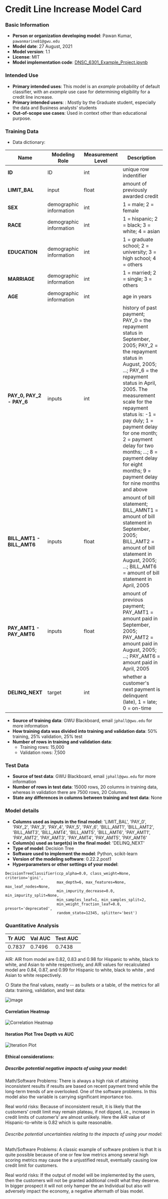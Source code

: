 # Credit Line Increase Model Card

### Basic Information

* **Person or organization developing model**: Pawan Kumar, `pawanmarine81@gwu.edu`
* **Model date**: 27 August, 2021
* **Model version**: 1.1
* **License**: MIT
* **Model implementation code**: [DNSC_6301_Example_Project.ipynb](https://github.com/Pawan8187/DNSC-6301-assignment/blob/main/DNSC_6301_P.ipynb)

### Intended Use
* **Primary intended uses**: This model is an *example* probability of default classifier, with an *example* use case for determining eligibility for a credit line increase.
* **Primary intended users**: : Mostly by the Graduate student, especially the data and Business analysts’ students 
* **Out-of-scope use cases**: Used in context other than educational purpose. 

### Training Data

* Data dictionary: 

| Name | Modeling Role | Measurement Level| Description|
| ---- | ------------- | ---------------- | ---------- |
|**ID**| ID | int | unique row indentifier |
| **LIMIT_BAL** | input | float | amount of previously awarded credit |
| **SEX** | demographic information | int | 1 = male; 2 = female
| **RACE** | demographic information | int | 1 = hispanic; 2 = black; 3 = white; 4 = asian |
| **EDUCATION** | demographic information | int | 1 = graduate school; 2 = university; 3 = high school; 4 = others |
| **MARRIAGE** | demographic information | int | 1 = married; 2 = single; 3 = others |
| **AGE** | demographic information | int | age in years |
| **PAY_0, PAY_2 - PAY_6** | inputs | int | history of past payment; PAY_0 = the repayment status in September, 2005; PAY_2 = the repayment status in August, 2005; ...; PAY_6 = the repayment status in April, 2005. The measurement scale for the repayment status is: -1 = pay duly; 1 = payment delay for one month; 2 = payment delay for two months; ...; 8 = payment delay for eight months; 9 = payment delay for nine months and above |
| **BILL_AMT1 - BILL_AMT6** | inputs | float | amount of bill statement; BILL_AMNT1 = amount of bill statement in September, 2005; BILL_AMT2 = amount of bill statement in August, 2005; ...; BILL_AMT6 = amount of bill statement in April, 2005 |
| **PAY_AMT1 - PAY_AMT6** | inputs | float | amount of previous payment; PAY_AMT1 = amount paid in September, 2005; PAY_AMT2 = amount paid in August, 2005; ...; PAY_AMT6 = amount paid in April, 2005 |
| **DELINQ_NEXT**| target | int | whether a customer's next payment is delinquent (late), 1 = late; 0 = on-time |

* **Source of training data**: GWU Blackboard, email `jphall@gwu.edu` for more information
* **How training data was divided into training and validation data**: 50% training, 25% validation, 25% test
* **Number of rows in training and validation data**:
  * Training rows: 15,000
  * Validation rows: 7,500

### Test Data
* **Source of test data**: GWU Blackboard, email `jphall@gwu.edu` for more information
* **Number of rows in test data**: 15000 rows, 20 columns in training data, whereas in validation there are 7500 rows, 20 Columns. 
* **State any differences in columns between training and test data**: None

### Model details
* **Columns used as inputs in the final model**: 'LIMIT_BAL',
       'PAY_0', 'PAY_2', 'PAY_3', 'PAY_4', 'PAY_5', 'PAY_6', 'BILL_AMT1',
       'BILL_AMT2', 'BILL_AMT3', 'BILL_AMT4', 'BILL_AMT5', 'BILL_AMT6',
       'PAY_AMT1', 'PAY_AMT2', 'PAY_AMT3', 'PAY_AMT4', 'PAY_AMT5', 'PAY_AMT6'
* **Column(s) used as target(s) in the final model**: 'DELINQ_NEXT'
* **Type of model**: Decision Tree 
* **Software used to implement the model**: Python, scikit-learn
* **Version of the modeling software**: 0.22.2.post1
* **Hyperparameters or other settings of your model**: 
```
DecisionTreeClassifier(ccp_alpha=0.0, class_weight=None, criterion='gini',
                       max_depth=6, max_features=None, max_leaf_nodes=None,
                       min_impurity_decrease=0.0, min_impurity_split=None,
                       min_samples_leaf=1, min_samples_split=2,
                       min_weight_fraction_leaf=0.0, presort='deprecated',
                       random_state=12345, splitter='best')
```
### Quantitative Analysis

| Tr AUC | Val AUC | Test AUC |
| ------ | ------- | -------- |
| 0.7837 | 0.7496  | 0.7438 |


AIR: AIR from model are 0.82, 0.83 and 0.98 for Hispanic to white, black to white, and Asian to white respectively, and AIR values for recalculated model are 0.84, 0.87, and 0.99 for Hispanic to white, black to white , and Asian to white respectively. 

○	State the final values, neatly -- as bullets or a table, of the metrics for all data: training, validation, and test data:

![image](https://user-images.githubusercontent.com/111696348/187059016-a0360758-48f4-4a85-a9fe-c0cea7992978.png)



#### Correlation Heatmap
![Correlation Heatmap](download.png)

#### Iteration Plot Tree Depth vs AUC
![Iteration Plot](Iteration_Plot.png)

#### Ethical considerations:
##### Describe potential negative impacts of using your model:

Math/Software Problems: There is always a high risk of attaining inconsistent results if results are based on recent payment trend while the long-term trends of are overlooked. One of the software problems. In this model also the variable is carrying significant importance too. 

Real world risks: Because of inconsistent result, it is likely that the customers’ credit limit may remain plateau, if not dipped, i.e., increase in credit limits of customer’s’ are almost unlikely. Here the AIR value of Hispanic-to-white is 0.82 which is quite reasonable. 


###### Describe potential uncertainties relating to the impacts of using your model:

Math/Software Problems: A classic example of software problem is that It is quite possible because of one or few low metrics among several high scoring metrics may cause the a unjustified result, eventually causing low credit limit for customers. 

Real world risks: If the output of model will be implemented by the users, then the customers will not be granted additional credit what they deserve. In bigger prospect it will not only hamper the an Individual but also will adversely impact the economy, a negative aftermath of bias model. 

